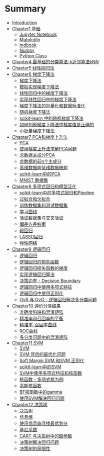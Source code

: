 # Summary

* [Introduction](README.md)
* [Chapter1 基础]()
   * [Jupyter Notebook](Chap1-Basics/Jupyter-Notebook-tips.md)
   * [Matplotlib](Chap1-Basics/Matplotlib.md)
   * [mdbook](Chap1-Basics/mdBookTips.md)
   * [Numpy](Chap1-Basics/numpy.md)
   * [Python Class](Chap1-Basics/python-class.md)
* [Chapter4 最基础的分类算法-k近邻算法kNN]()
* [Chapter5 线性回归法]()
* [Chapter6 梯度下降法]()
   * [梯度下降法](Chap6-Gradient-Descent/6-1.md)
   * [模拟实现梯度下降法](Chap6-Gradient-Descent/6-2.md)
   * [线性回归中的梯度下降法](Chap6-Gradient-Descent/6-3.md)
   * [实现线性回归中的梯度下降法](Chap6-Gradient-Descent/6-4.md)
   * [梯度下降法的向量化和数据标准化](Chap6-Gradient-Descent/6-5.md)
   * [随机梯度下降法](Chap6-Gradient-Descent/6-6.md)
   * [scikit-learn 中的随机梯度下降法](Chap6-Gradient-Descent/6-7.md)
   * [如何判断梯度下降法中梯度值是正确的](Chap6-Gradient-Descent/6-8.md)
   * [小批量梯度下降法](Chap6-Gradient-Descent/6-9.md)
* [Chapter7 PCA和梯度上升法]()
   * [PCA](Chap7-PCA/7-1.md)
   * [使用梯度上升法求解PCA问题](Chap7-PCA/7-2.md)
   * [求数据主成分PCA](Chap7-PCA/7-3.md)
   * [求数据的前n个主成分](Chap7-PCA/7-4.md)
   * [高维数据向低维数据映射](Chap7-PCA/7-5.md)
   * [scikit-learn中的PCA](Chap7-PCA/7-6.md)
   * [MNIST 数据集](Chap7-PCA/7-7.md)
* [Chapter8 多项式回归和模型泛化]()  
   * [scikit-learn中的多项式回归和Pipeline](Chap8-PolynomialRegression/8-2.md)
   * [过拟合和欠拟合](Chap8-PolynomialRegression/8-3.md)
   * [训练数据集和测试数据集](Chap8-PolynomialRegression/8-4.md)
   * [学习曲线](Chap8-PolynomialRegression/8-5.md)
   * [验证数据集与交叉验证](Chap8-PolynomialRegression/8-6.md)
   * [偏差方差权衡](Chap8-PolynomialRegression/8-7.md)
   * [岭回归](Chap8-PolynomialRegression/8-8.md)
   * [LASSO回归](Chap8-PolynomialRegression/8-9.md)
   * [弹性网络](Chap8-PolynomialRegression/8-10.md)
* [Chapter9 逻辑回归]()  
   * [逻辑回归](Chap9-Logistic-Regression/9-1.md)
   * [逻辑回归的损失函数](Chap9-Logistic-Regression/9-2.md)
   * [逻辑回归损失函数的梯度](Chap9-Logistic-Regression/9-3.md)
   * [实现逻辑回归算法](Chap9-Logistic-Regression/9-4.md)
   * [决策边界 - Decision Boundary](Chap9-Logistic-Regression/9-5.md)
   * [逻辑回归中使用多项式特征](Chap9-Logistic-Regression/9-6.md)
   * [逻辑回归中使用正则化](Chap9-Logistic-Regression/9-7.md)
   * [OvR 与 OvO - 逻辑回归解决多分类问题](Chap9-Logistic-Regression/9-8.md)
* [Chapter10 评价分类结果]()  
   * [准确度陷阱和混淆矩阵](Chap10-Classification-Performance-Measures/10-1.md)
   * [精准率和召回率的平衡](Chap10-Classification-Performance-Measures/10-2.md)
   * [精准率-召回率曲线](Chap10-Classification-Performance-Measures/10-3.md)
   * [ROC曲线 ](Chap10-Classification-Performance-Measures/10-4.md)
   * [多分类问题中的混淆矩阵 ](Chap10-Classification-Performance-Measures/10-5.md)
* [Chapter11 SVM]()  
   * [SVM](Chap11-SVM/11-1.md)
   * [SVM 背后的最优化问题](Chap11-SVM/11-2.md)
   * [Soft Margin SVM 和SVM 正则化](Chap11-SVM/10-3.md)
   * [scikit-learn中的SVM](Chap11-SVM/10-4.md)
   * [SVM中使用多项式特征和核函数](Chap11-SVM/10-5.md)
   * [核函数 - 多项式核为例](Chap11-SVM/11-6.md)
   * [高斯核函数](Chap11-SVM/11-7.md)
   * [BF核函数中的gamma](Chap11-SVM/11-8.md)
   * [使用SVM解决回归问题](Chap11/11-9.md)
* [Chapter12 决策树]()  
   * [决策树](Chap12-DecisionTree/12-1.md)
   * [信息熵](Chap12-DecisionTree/12-2.md)
   * [使用信息熵寻找最优划分](Chap12-DecisionTree/12-3.md)
   * [基尼系数](Chap12-DecisionTree/12-4.md)
   * [CART 与决策树中的超参数](Chap12-DecisionTree/12-5.md)
   * [决策树解决回归问题](Chap12-DecisionTree/12-6.md)
   * [决策树的局限性](Chap12-DecisionTree/12-7.md)

